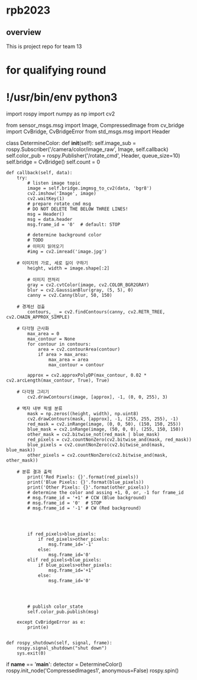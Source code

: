 # rpb2023

## overview

This is project repo for team 13

# for qualifying round
# !/usr/bin/env python3
import rospy
import numpy as np
import cv2

from sensor_msgs.msg import Image, CompressedImage
from cv_bridge import CvBridge, CvBridgeError
from std_msgs.msg import Header

class DetermineColor:
    def __init__(self):
        self.image_sub = rospy.Subscriber('/camera/color/image_raw', Image, self.callback)
        self.color_pub = rospy.Publisher('/rotate_cmd', Header, queue_size=10)
        self.bridge = CvBridge()
        self.count = 0

    def callback(self, data):
        try:
            # listen image topic
            image = self.bridge.imgmsg_to_cv2(data, 'bgr8')
            cv2.imshow('Image', image)
            cv2.waitKey(1)
            # prepare rotate_cmd msg
            # DO NOT DELETE THE BELOW THREE LINES!
            msg = Header()
            msg = data.header
            msg.frame_id = '0'  # default: STOP

            # determine background color
            # TODO
            # 이미지 읽어오기
            #img = cv2.imread('image.jpg')

	    # 이미지의 가로, 세로 길이 구하기
            height, width = image.shape[:2]

            # 이미지 전처리
            gray = cv2.cvtColor(image, cv2.COLOR_BGR2GRAY)
            blur = cv2.GaussianBlur(gray, (5, 5), 0)
            canny = cv2.Canny(blur, 50, 150)

	    # 경계선 검출
            contours, _ = cv2.findContours(canny, cv2.RETR_TREE, cv2.CHAIN_APPROX_SIMPLE)

	    # 다각형 근사화
            max_area = 0
            max_contour = None
            for contour in contours:
                area = cv2.contourArea(contour)
                if area > max_area:
                    max_area = area
                    max_contour = contour

            approx = cv2.approxPolyDP(max_contour, 0.02 * cv2.arcLength(max_contour, True), True)

	    # 다각형 그리기
            cv2.drawContours(image, [approx], -1, (0, 0, 255), 3)

	    # 액자 내부 픽셀 분류
            mask = np.zeros((height, width), np.uint8)
            cv2.drawContours(mask, [approx], -1, (255, 255, 255), -1)
            red_mask = cv2.inRange(image, (0, 0, 50), (150, 150, 255))
            blue_mask = cv2.inRange(image, (50, 0, 0), (255, 150, 150))
            other_mask = cv2.bitwise_not(red_mask | blue_mask)
            red_pixels = cv2.countNonZero(cv2.bitwise_and(mask, red_mask))
            blue_pixels = cv2.countNonZero(cv2.bitwise_and(mask, blue_mask))
            other_pixels = cv2.countNonZero(cv2.bitwise_and(mask, other_mask))

	    # 분류 결과 출력
            print('Red Pixels: {}'.format(red_pixels))
            print('Blue Pixels: {}'.format(blue_pixels))
            print('Other Pixels: {}'.format(other_pixels))
            # determine the color and assing +1, 0, or, -1 for frame_id
            # msg.frame_id = '+1' # CCW (Blue background)
            # msg.frame_id = '0'  # STOP
            # msg.frame_id = '-1' # CW (Red background)
           
           
            	
            	
            if red_pixels>blue_pixels:
            	if red_pixels>other_pixels:
            	    msg.frame_id='-1'
            	else:
            	    msg.frame_id='0'
            elif red_pixels<blue_pixels:
                if blue_pixels>other_pixels:
                    msg.frame_id='+1'
                else:
                    msg.frame_id='0'
           



            # publish color_state
            self.color_pub.publish(msg)

        except CvBridgeError as e:
            print(e)


    def rospy_shutdown(self, signal, frame):
        rospy.signal_shutdown("shut down")
        sys.exit(0)

if __name__ == '__main__':
    detector = DetermineColor()
    rospy.init_node('CompressedImages1', anonymous=False)
    rospy.spin()
